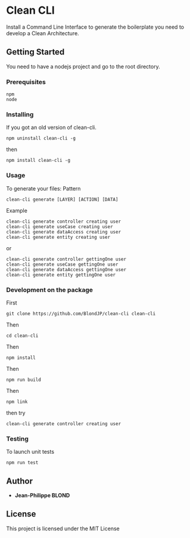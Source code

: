 # Clean CLI

Install a Command Line Interface to generate the boilerplate you need to develop a Clean Architecture.

## Getting Started

You need to have a nodejs project and go to the root directory.

### Prerequisites

```
npm
node
```

### Installing

If you got an old version of clean-cli.

```
npm uninstall clean-cli -g
```

then

```
npm install clean-cli -g
```

### Usage

To generate your files:
Pattern

```
clean-cli generate [LAYER] [ACTION] [DATA]
```

Example

```
clean-cli generate controller creating user
clean-cli generate useCase creating user
clean-cli generate dataAccess creating user
clean-cli generate entity creating user

```

or

```
clean-cli generate controller gettingOne user
clean-cli generate useCase gettingOne user
clean-cli generate dataAccess gettingOne user
clean-cli generate entity gettingOne user

```

### Development on the package

First

```
git clone https://github.com/BlondJP/clean-cli clean-cli
```

Then

```
cd clean-cli
```

Then

```
npm install
```

Then

```
npm run build
```

Then
```
npm link
```

then try

```
clean-cli generate controller creating user
```

### Testing

To launch unit tests

```
npm run test
```

## Author

- **Jean-Philippe BLOND**

## License

This project is licensed under the MIT License
